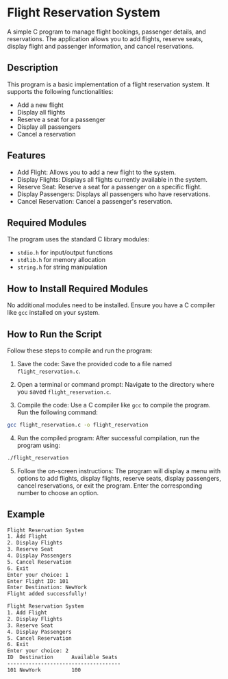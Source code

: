 # Flight Reservation System
A simple C program to manage flight bookings, passenger details, and reservations. The application allows you to add flights, reserve seats, display flight and passenger information, and cancel reservations.

## Description
This program is a basic implementation of a flight reservation system. It supports the following functionalities:

- Add a new flight
- Display all flights
- Reserve a seat for a passenger
- Display all passengers
- Cancel a reservation

## Features
- Add Flight: Allows you to add a new flight to the system.
- Display Flights: Displays all flights currently available in the system.
- Reserve Seat: Reserve a seat for a passenger on a specific flight.
- Display Passengers: Displays all passengers who have reservations.
- Cancel Reservation: Cancel a passenger's reservation.

## Required Modules
The program uses the standard C library modules:

- `stdio.h` for input/output functions
- `stdlib.h` for memory allocation
- `string.h` for string manipulation

## How to Install Required Modules
No additional modules need to be installed. Ensure you have a C compiler like `gcc` installed on your system.

## How to Run the Script
Follow these steps to compile and run the program:

1. Save the code: Save the provided code to a file named `flight_reservation.c`.

2. Open a terminal or command prompt: Navigate to the directory where you saved `flight_reservation.c`.

3. Compile the code: Use a C compiler like `gcc` to compile the program. Run the following command:
```bash 
gcc flight_reservation.c -o flight_reservation
```
4. Run the compiled program: After successful compilation, run the program using:
```bash 
./flight_reservation
```
5. Follow the on-screen instructions: The program will display a menu with options to add flights, display flights, reserve seats, display passengers, cancel reservations, or exit the program. Enter the corresponding number to choose an option.

## Example
```bash 
Flight Reservation System
1. Add Flight
2. Display Flights
3. Reserve Seat
4. Display Passengers
5. Cancel Reservation
6. Exit
Enter your choice: 1
Enter Flight ID: 101
Enter Destination: NewYork
Flight added successfully!

Flight Reservation System
1. Add Flight
2. Display Flights
3. Reserve Seat
4. Display Passengers
5. Cancel Reservation
6. Exit
Enter your choice: 2
ID  Destination      Available Seats
-------------------------------------
101 NewYork          100
```